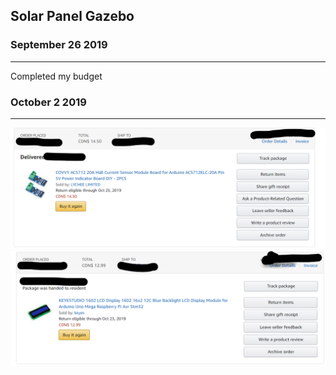 Solar Panel Gazebo
---------------

### September 26 2019
--------------------
Completed my budget

### October 2 2019
-------------------
![alt text](https://github.com/E-Hajj/Ahmad/blob/master/image/Current%20Sensor.png)
![alt text](https://github.com/E-Hajj/Ahmad/blob/master/image/LCD_Display.png)
